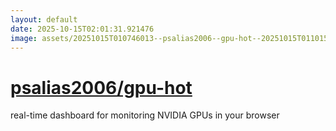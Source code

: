 ```yaml
---
layout: default
date: 2025-10-15T02:01:31.921476
image: assets/20251015T010746013--psalias2006--gpu-hot--20251015T011015254--cropped.png
---
```


# [psalias2006/gpu-hot](https://github.com/psalias2006/gpu-hot)

real-time dashboard for monitoring NVIDIA GPUs in your browser
